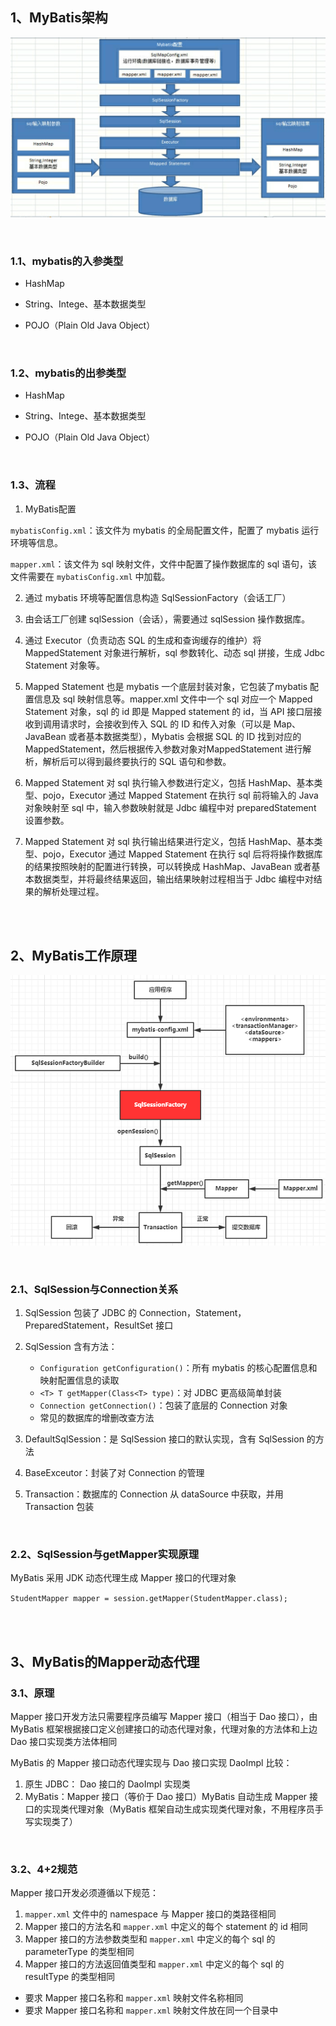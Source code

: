 ## 1、MyBatis架构

![looper_2020-06-17_10-11-10](image/looper_2020-06-17_10-11-10.png)

 <br>

### 1.1、mybatis的入参类型

* HashMap

* String、Intege、基本数据类型

* POJO（Plain Old Java Object）

<br>

### 1.2、mybatis的出参类型

* HashMap

* String、Intege、基本数据类型

* POJO（Plain Old Java Object）

<br>

### 1.3、流程

1. MyBatis配置

`mybatisConfig.xml`：该文件为 mybatis 的全局配置文件，配置了 mybatis 运行环境等信息。

`mapper.xml`：该文件为 sql 映射文件，文件中配置了操作数据库的 sql 语句，该文件需要在 `mybatisConfig.xml` 中加载。

2. 通过 mybatis 环境等配置信息构造 SqlSessionFactory（会话工厂）

3. 由会话工厂创建 sqlSession（会话），需要通过 sqlSession 操作数据库。

4. 通过 Executor（负责动态 SQL 的生成和查询缓存的维护）将 MappedStatement 对象进行解析，sql 参数转化、动态 sql 拼接，生成 Jdbc Statement 对象等。

5. Mapped Statement 也是 mybatis 一个底层封装对象，它包装了mybatis 配置信息及 sql 映射信息等。mapper.xml 文件中一个 sql 对应一个 Mapped Statement 对象，sql 的 id 即是 Mapped statement 的 id，当 API 接口层接收到调用请求时，会接收到传入 SQL 的 ID 和传入对象（可以是 Map、JavaBean 或者基本数据类型），Mybatis 会根据 SQL 的 ID 找到对应的 MappedStatement，然后根据传入参数对象对MappedStatement 进行解析，解析后可以得到最终要执行的 SQL 语句和参数。

6. Mapped Statement 对 sql 执行输入参数进行定义，包括 HashMap、基本类型、pojo，Executor 通过 Mapped Statement 在执行 sql 前将输入的 Java 对象映射至 sql 中，输入参数映射就是 Jdbc 编程中对 preparedStatement 设置参数。

7. Mapped Statement 对 sql 执行输出结果进行定义，包括 HashMap、基本类型、pojo，Executor 通过 Mapped Statement 在执行 sql 后将将操作数据库的结果按照映射的配置进行转换，可以转换成 HashMap、JavaBean 或者基本数据类型，并将最终结果返回，输出结果映射过程相当于 Jdbc 编程中对结果的解析处理过程。

<br>

<br>

## 2、MyBatis工作原理

![looper_2020-08-15_23-14-26.png](image/looper_2020-08-15_23-14-26.png)

<br>

### 2.1、SqlSession与Connection关系

1. SqlSession 包装了 JDBC 的 Connection，Statement，PreparedStatement，ResultSet 接口

2. SqlSession 含有方法：
   * `Configuration getConfiguration()`：所有 mybatis 的核心配置信息和映射配置信息的读取
   * `<T> T getMapper(Class<T> type)`：对 JDBC 更高级简单封装
   * `Connection getConnection()`：包装了底层的 Connection 对象
   * 常见的数据库的增删改查方法

3. DefaultSqlSession：是 SqlSession 接口的默认实现，含有 SqlSession 的方法
4. BaseExceutor：封装了对 Connection 的管理
5. Transaction：数据库的 Connection 从 dataSource 中获取，并用 Transaction 包装

<br>

### 2.2、SqlSession与getMapper实现原理

MyBatis 采用 JDK 动态代理生成 Mapper 接口的代理对象

`StudentMapper mapper = session.getMapper(StudentMapper.class);`

<br>

<br>

## 3、MyBatis的Mapper动态代理

### 3.1、原理

Mapper 接口开发方法只需要程序员编写 Mapper 接口（相当于 Dao 接口），由 MyBatis 框架根据接口定义创建接口的动态代理对象，代理对象的方法体和上边 Dao 接口实现类方法体相同

MyBatis 的 Mapper 接口动态代理实现与 Dao 接口实现 DaoImpl 比较：
1. 原生 JDBC： Dao 接口的 DaoImpl 实现类
2. MyBatis：Mapper 接口（等价于 Dao 接口）MyBatis 自动生成 Mapper 接口的实现类代理对象（MyBatis 框架自动生成实现类代理对象，不用程序员手写实现类了）

<br>

### 3.2、4+2规范

Mapper 接口开发必须遵循以下规范：

1. `mapper.xml` 文件中的 namespace 与 Mapper 接口的类路径相同
2. Mapper 接口的方法名和 `mapper.xml` 中定义的每个 statement 的 id 相同
3. Mapper 接口的方法参数类型和 `mapper.xml` 中定义的每个 sql 的 parameterType 的类型相同
4. Mapper 接口的方法返回值类型和 `mapper.xml` 中定义的每个 sql 的 resultType 的类型相同

* 要求 Mapper 接口名称和 `mapper.xml` 映射文件名称相同
* 要求 Mapper 接口名称和 `mapper.xml` 映射文件放在同一个目录中
